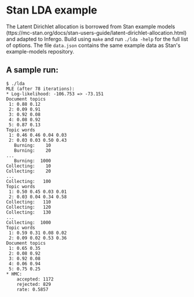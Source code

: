 # Stan LDA example

The Latent Dirichlet allocation is borrowed from Stan example
models
(ttps://mc-stan.org/docs/stan-users-guide/latent-dirichlet-allocation.html)
and adapted to Infergo. Build using `make` and run `./lda -help`
for the full list of options. The file `data.json` contains the
same example data as Stan's example-models repository.

## A sample run:

```
$ ./lda
MLE (after 78 iterations):
* Log-likelihood: -106.753 => -73.151
Document topics
 1: 0.88 0.12
 2: 0.09 0.91
 3: 0.92 0.08
 4: 0.08 0.92
 5: 0.87 0.13
Topic words
 1: 0.46 0.46 0.04 0.03
 2: 0.03 0.03 0.50 0.43
   Burning:    10
   Burning:    20
...
   Burning:  1000
Collecting:    10
Collecting:    20
...
Collecting:   100
Topic words
 1: 0.50 0.45 0.03 0.01
 2: 0.03 0.04 0.34 0.58
Collecting:   110
Collecting:   120
Collecting:   130
...
Collecting:  1000
Topic words
 1: 0.59 0.31 0.08 0.02
 2: 0.09 0.02 0.53 0.36
Document topics
 1: 0.65 0.35
 2: 0.08 0.92
 3: 0.92 0.08
 4: 0.06 0.94
 5: 0.75 0.25
* HMC:
	accepted: 1172
	rejected: 829
	rate: 0.5857
```

